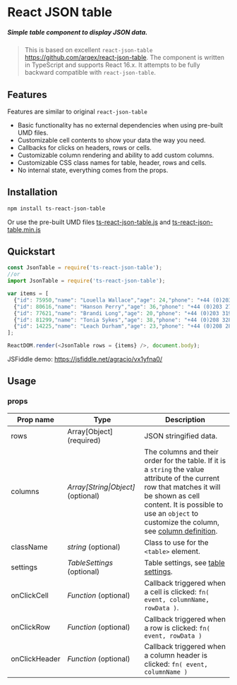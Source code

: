 # React JSON table

##### Simple table component to display JSON data.


> This is based on excellent `react-json-table` https://github.com/arqex/react-json-table. 
The component is written in TypeScript and supports React 16.x. 
It attempts to be fully backward compatible with `react-json-table`.

## Features

Features are similar to original `react-json-table`

* Basic functionality has no external dependencies when using pre-built UMD files.
* Customizable cell contents to show your data the way you need.
* Callbacks for clicks on headers, rows or cells.
* Customizable column rendering and ability to add custom columns.
* Customizable CSS class names for table, header, rows and cells.
* No internal state, everything comes from the props.


## Installation
```bash
npm install ts-react-json-table
```

Or use the pre-built UMD files [ts-react-json-table.js](https://github.com/agracio/ts-react-json-table/blob/master/build/ts-react-json-table.js) 
and [ts-react-json-table.min.js](https://github.com/agracio/ts-react-json-table/blob/master/build/ts-react-json-table.min.js) 

## Quickstart

 ```js
 const JsonTable = require('ts-react-json-table');
//or
import JsonTable = require('ts-react-json-table');
 ```
 
```js
var items = [
  {"id": 75950,"name": "Louella Wallace","age": 24,"phone": "+44 (0)203 437 7302","color": "green"},
  {"id": 80616,"name": "Hanson Perry","age": 36,"phone": "+44 (0)203 279 3708","color": "brown"},
  {"id": 77621,"name": "Brandi Long","age": 20,"phone": "+44 (0)203 319 4880","color": "gray"},
  {"id": 81299,"name": "Tonia Sykes","age": 38,"phone": "+44 (0)208 328 3671","color": "blue"},
  {"id": 14225,"name": "Leach Durham","age": 23,"phone": "+44 (0)208 280 9572","color": "green"}
];

ReactDOM.render(<JsonTable rows = {items} />, document.body);
```
JSFiddle demo: https://jsfiddle.net/agracio/vx1yfna0/

## Usage

### props
Prop name | Type | Description
---|---|---
rows | Array[Object] (required) | JSON stringified data.
columns | *Array[String\|Object]* (optional) | The columns and their order for the table. If it is a `string` the value attribute of the current row that matches it will be shown as cell content. It is possible to use an `object` to customize the column, see [column definition](#column-definition).
className | *string* (optional)| Class to use for the `<table>` element.
settings | *TableSettings* (optional)| Table settings, see [table settings](#table-settings).
onClickCell | *Function* (optional)| Callback triggered when a cell is clicked: `fn( event, columnName, rowData )`.
onClickRow | *Function* (optional)| Callback triggered when a row is clicked: `fn( event, rowData )`
onClickHeader | *Function* (optional)| Callback triggered when a column header is clicked: `fn( event, columnName )`
